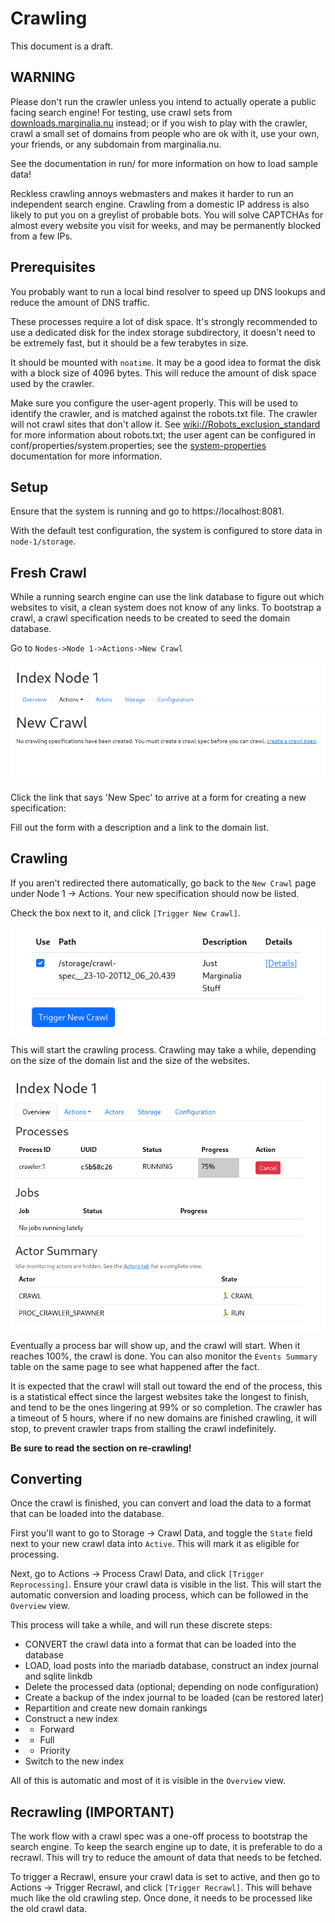 # Crawling

This document is a draft.

## WARNING

Please don't run the crawler unless you intend to actually operate a public
facing search engine!  For testing, use crawl sets from [downloads.marginalia.nu](https://downloads.marginalia.nu/) instead;
or if you wish to play with the crawler, crawl a small set of domains from people who are
ok with it, use your own, your friends, or any subdomain from marginalia.nu.

See the documentation in run/ for more information on how to load sample data! 

Reckless crawling annoys webmasters and makes it harder to run an independent search engine. 
Crawling from a domestic IP address is also likely to put you on a greylist
of probable bots.  You will solve CAPTCHAs for almost every website you visit
for weeks, and may be permanently blocked from a few IPs.

## Prerequisites

You probably want to run a local bind resolver to speed up DNS lookups and reduce the amount of
DNS traffic. 

These processes require a lot of disk space.  It's strongly recommended to use a dedicated disk for
the index storage subdirectory, it doesn't need to be extremely fast, but it should be a few terabytes in size.  

It should be mounted with `noatime`.  It may be a good idea to format the disk with a block size of 4096 bytes.  This will reduce the amount of disk space used by the crawler.

Make sure you configure the user-agent properly.  This will be used to identify the crawler,
and is matched against the robots.txt file.  The crawler will not crawl sites that don't allow it.
See [wiki://Robots_exclusion_standard](https://en.wikipedia.org/wiki/Robots_exclusion_standard) for more information
about robots.txt; the user agent can be configured in conf/properties/system.properties; see the 
[system-properties](system-properties.md) documentation for more information.

## Setup

Ensure that the system is running and go to https://localhost:8081.  

With the default test configuration, the system is configured to 
store data in `node-1/storage`.

## Fresh Crawl

While a running search engine can use the link database to figure out which websites to visit, a clean
system does not know of any links.  To bootstrap a crawl, a crawl specification needs to be created to 
seed the domain database.

Go to `Nodes->Node 1->Actions->New Crawl`

![img](images/new_crawl.png)

Click the link that says 'New Spec' to arrive at a form for creating a new specification:

Fill out the form with a description and a link to the domain list. 

## Crawling 

If you aren't redirected there automatically, go back to the `New Crawl` page under Node 1 -> Actions. 
Your new specification should now be listed.  

Check the box next to it, and click `[Trigger New Crawl]`.

![img](images/new_crawl2.png)

This will start the crawling process.  Crawling may take a while, depending on the size
of the domain list and the size of the websites.  

![img](images/crawl_in_progress.png)

Eventually a process bar will show up, and the crawl will start.  When it reaches 100%, the crawl is done.
You can also monitor the `Events Summary` table on the same page to see what happened after the fact.

It is expected that the crawl will stall out toward the end  of the process, this is a statistical effect since
the largest websites take the longest to finish, and tend to be the ones lingering at 99% or so completion.  The
crawler has a timeout of 5 hours, where if no new domains are finished crawling, it will stop, to prevent crawler traps
from stalling the crawl indefinitely. 

**Be sure to read the section on re-crawling!**

## Converting

Once the crawl is finished, you can convert and load the data to a format that can be loaded into the database.

First you'll want to go to Storage -> Crawl Data, and toggle the `State` field next to your new crawl
data into `Active`.  This will mark it as eligible for processing. 

Next, go to Actions -> Process Crawl Data, and click `[Trigger Reprocessing]`.  Ensure your crawl data
is visible in the list. This will start the automatic conversion and loading process, which can be followed
in the `Overview` view.

This process will take a while, and will run these discrete steps:

* CONVERT the crawl data into a format that can be loaded into the database
* LOAD, load posts into the mariadb database, construct an index journal and sqlite linkdb 
* Delete the processed data (optional; depending on node configuration)
* Create a backup of the index journal to be loaded (can be restored later)
* Repartition and create new domain rankings
* Construct a new index 
* * Forward
* * Full
* * Priority
* Switch to the new index

All of this is automatic and most of it is visible in the `Overview` view. 

## Recrawling (IMPORTANT)

The work flow with a crawl spec was a one-off process to bootstrap the search engine.  To keep the search engine up to date,
it is preferable to do a recrawl.  This will try to reduce the amount of data that needs to be fetched.

To trigger a Recrawl, ensure your crawl data is set to active, and then go to Actions -> Trigger Recrawl,
and click `[Trigger Recrawl]`.  This will behave much like the old crawling step.   Once done, it needs to be
processed like the old crawl data.
